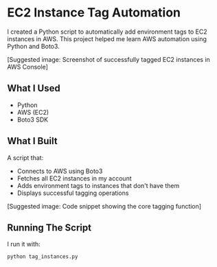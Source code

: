 # EC2 Instance Tag Automation

I created a Python script to automatically add environment tags to EC2 instances in AWS. This project helped me learn AWS automation using Python and Boto3.

[Suggested image: Screenshot of successfully tagged EC2 instances in AWS Console]

## What I Used
- Python
- AWS (EC2)
- Boto3 SDK

## What I Built
A script that:
- Connects to AWS using Boto3
- Fetches all EC2 instances in my account
- Adds environment tags to instances that don't have them
- Displays successful tagging operations

[Suggested image: Code snippet showing the core tagging function]

## Running The Script
I run it with:
```python
python tag_instances.py
